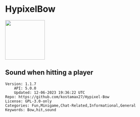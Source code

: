 # HypixelBow
<img src="https://raw.githubusercontent.com/kostamax27/Hypixel-Bow/fc2235ba98987811001830cae9497cc87020fed2/Hypixel-Bow.gif" width="128" height="128" />

## Sound when hitting a player
```properties
Version: 1.1.7
    API: 5.0.0
    Updated: 12-06-2023 19:36:22 UTC
Repo: https://github.com/kostamax27/Hypixel-Bow
License: GPL-3.0-only
Categories: Fun,Minigame,Chat-Related,Informational,General
Keywords: Bow,hit,sound
```